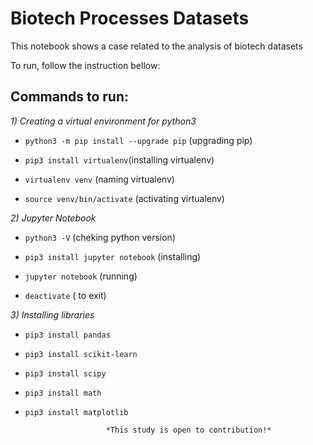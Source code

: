 # Biotech Processes Datasets
This notebook shows a case related to the analysis of biotech datasets

To run, follow the instruction bellow:

## Commands to run:

*1) Creating a virtual environment for python3*

- `python3 -m pip install --upgrade pip` (upgrading pip)

- `pip3 install virtualenv`(installing virtualenv)

- `virtualenv venv` (naming virtualenv)

- `source venv/bin/activate` (activating virtualenv)

*2) Jupyter Notebook*

- `python3 -V` (cheking python version)

- `pip3 install jupyter notebook` (installing)

- `jupyter notebook` (running)

- `deactivate` ( to exit)

*3) Installing libraries* 

- `pip3 install pandas`

- `pip3 install scikit-learn`

- `pip3 install scipy`

- `pip3 install math`

- `pip3 install matplotlib`





						*This study is open to contribution!*

